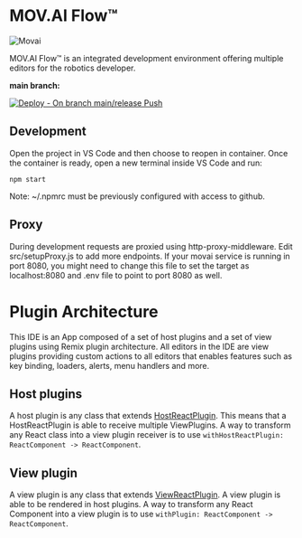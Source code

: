# MOV.AI Flow™

![Movai](https://files.readme.io/d69ebeb-Flow-Logo_trans.png)

MOV.AI Flow™ is an integrated development environment offering multiple editors for the robotics developer.

**main branch:**

[![Deploy - On branch main/release Push](https://github.com/MOV-AI/frontend-npm-ide-ce/actions/workflows/DeployOnMergeMain.yml/badge.svg?branch=dev)](https://github.com/MOV-AI/frontend-npm-ide-ce/actions/workflows/DeployOnMergeMain.yml)

## Development

Open the project in VS Code and then choose to reopen in container.
Once the container is ready, open a new terminal inside VS Code and run:

```
npm start
```

Note: ~/.npmrc must be previously configured with access to github.

## Proxy

During development requests are proxied using http-proxy-middleware.
Edit src/setupProxy.js to add more endpoints. If your movai service is running in port 8080, you might need to change this file to set the target as localhost:8080 and .env file to point to port 8080 as well.

# Plugin Architecture

This IDE is an App composed of a set of host plugins and a set of view plugins using Remix plugin architecture. All editors in the IDE are view plugins providing custom actions to all editors that enables features such as key binding, loaders, alerts, menu handlers and more.

## Host plugins

A host plugin is any class that extends [HostReactPlugin](./ReactPlugin/HostReactPlugin.js). This means that a HostReactPlugin is able to receive multiple ViewPlugins. A way to transform any React class into a view plugin receiver is to use `withHostReactPlugin: ReactComponent -> ReactComponent`.

## View plugin

A view plugin is any class that extends [ViewReactPlugin](./ReactPlugin/ViewReactPlugin.js). A view plugin is able to be rendered in host plugins. A way to transform any React Component into a view plugin is to use `withPlugin: ReactComponent -> ReactComponent`.
